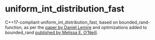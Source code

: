 
# uniform_int_distribution_fast

C++17-compliant uniform_int_distribution_fast, based on bounded_rand-function, as per the [paper by Daniel Lemire](https://arxiv.org/abs/1805.10941) and optimizations added to bounded_rand [published by Melissa E. O'Neill](http://www.pcg-random.org/posts/bounded-rands.html).
